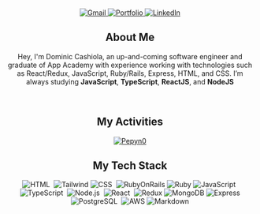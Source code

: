 
<br>


<p align="center">
  <a href="mailto:domcashiola@gmail.com">
    <img src="https://img.shields.io/badge/Gmail-D14836?style=for-the-badge&logo=gmail&logoColor=white" alt="Gmail" />
  </a>

  <a href="https://portfolio-o9ewroy23-dominics-projects-08ef365d.vercel.app/" target="_blank">
    <img src="https://img.shields.io/badge/Portfolio-%23000000.svg?style=for-the-badge&logo=firefox&logoColor=#FF7139"   
   alt="Portfolio"/>
  </a>

  <a href="https://www.linkedin.com/in/dominic-c-1076322a8/">
    <img src="https://img.shields.io/badge/LinkedIn-0077B5?style=for-the-badge&logo=linkedin&logoColor=white" alt="LinkedIn" />
  </a>
</p>


<div align="center">

  ## About Me

   Hey, I'm Dominic Cashiola, an up-and-coming software engineer and graduate of App Academy with experience working with technologies such as React/Redux, JavaScript, Ruby/Rails, Express, HTML, and CSS.
    I’m always studying **JavaScript**, **TypeScript**, **ReactJS**, and **NodeJS**

  <br>
  

</div>



<div align="center">
  
  ## My Activities
  
  <a href="https://github.com/Dominic5591">
    <img align="center" alt="Pepyn0" src="https://github-readme-stats.vercel.app/api/top-langs/?username=Dominic5591&theme=midnight-purple&layout=compact&bg_color=0D1117&hide_border=true&count_private=true" />
  </a>
</div>


<div align="center">

  ## My Tech Stack

  ![HTML](https://img.shields.io/badge/HTML5-E34F26?style=for-the-badge&logo=html5&logoColor=white)&nbsp;
  ![Tailwind](https://img.shields.io/badge/Tailwind_CSS-38B2AC?style=for-the-badge&logo=tailwind-css&logoColor=white)
  ![CSS](https://img.shields.io/badge/CSS3-1572B6?style=for-the-badge&logo=css3&logoColor=white)&nbsp;
  ![RubyOnRails](https://img.shields.io/badge/Ruby_on_Rails-CC0000?style=for-the-badge&logo=ruby-on-rails&logoColor=white)
  ![Ruby](https://img.shields.io/badge/Ruby-CC342D?style=for-the-badge&logo=ruby&logoColor=white)
  ![JavaScript](https://img.shields.io/badge/JavaScript-323330?style=for-the-badge&logo=javascript&logoColor=F7DF1E)&nbsp;
  ![TypeScript](https://img.shields.io/badge/TypeScript-007ACC?style=for-the-badge&logo=typescript&logoColor=white)&nbsp;
  ![Node.js](https://img.shields.io/badge/Node.js-43853D?style=for-the-badge&logo=node.js&logoColor=white)&nbsp;
  ![React](https://img.shields.io/badge/React-20232A?style=for-the-badge&logo=react&logoColor=61DAFB)&nbsp;
  ![Redux](https://img.shields.io/badge/Redux-593D88?style=for-the-badge&logo=redux&logoColor=white)
  ![MongoDB](https://img.shields.io/badge/MongoDB-4EA94B?style=for-the-badge&logo=mongodb&logoColor=white)
  ![Express](https://img.shields.io/badge/Express.js-404D59?style=for-the-badge)
  ![PostgreSQL](https://img.shields.io/badge/PostgreSQL-316192?style=for-the-badge&logo=postgresql&logoColor=white)&nbsp;
  ![AWS](https://img.shields.io/badge/Amazon_AWS-232F3E?style=for-the-badge&logo=amazon-aws&logoColor=white)
  ![Markdown](https://img.shields.io/badge/Markdown-000000?style=for-the-badge&logo=markdown&logoColor=white)

</div>



<div>

